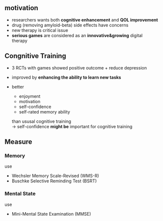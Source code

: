 <!-- META
{"title":"Effects of Serious Games in Older Adults With Mild Cognitive Impairment","link":"https://pubmed.ncbi.nlm.nih.gov/38810993/","media":"academic","tags":["game","seriousgame","mci","dimentia","survey"],"short":{"en":"survey: game has more cognitive improvement than CoTras","ja":"MCI(軽度認知症)にとってはCoTrasよりゲームの方が認知トレーニングになる"},"importance":3,"hasPage":true,"createdAt":1720886892.371,"updatedAt":1720886892.371}
META -->

## motivation

- researchers wants both **cognitive enhancement** and **QOL improvement**
- drug (removing amyloid-beta) side effects have concerns
- new therapy is critical issue
- **serious games** are considered as an **innovative&growing** digital therapy

## Congnitive Training

- 3 RCTs with games showed positive outcome + reduce depression

- improved by **enhancing the ability to learn new tasks**

- better

  - enjoyment
  - motivation
  - self-confidence
  - self-rated memory ability

  than ususal cognitive training  
  -> self-confidence **might be** important for cognitive training

## Measure

### Memory

use

- Wechsler Memory Scale-Revised (WMS-R)
- Buschke Selective Reminding Test (BSRT)

### Mental State

use

- Mini-Mental State Examination (MMSE)
